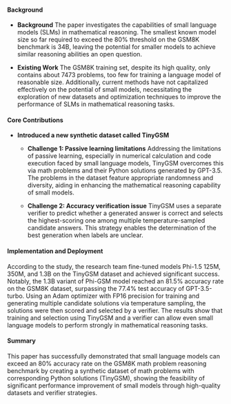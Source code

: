 #### Background
- **Background**
The paper investigates the capabilities of small language models (SLMs) in mathematical reasoning. The smallest known model size so far required to exceed the 80% threshold on the GSM8K benchmark is 34B, leaving the potential for smaller models to achieve similar reasoning abilities an open question.

- **Existing Work**
The GSM8K training set, despite its high quality, only contains about 7473 problems, too few for training a language model of reasonable size. Additionally, current methods have not capitalized effectively on the potential of small models, necessitating the exploration of new datasets and optimization techniques to improve the performance of SLMs in mathematical reasoning tasks.

#### Core Contributions
- **Introduced a new synthetic dataset called TinyGSM**
    - **Challenge 1: Passive learning limitations**
        Addressing the limitations of passive learning, especially in numerical calculation and code execution faced by small language models, TinyGSM overcomes this via math problems and their Python solutions generated by GPT-3.5. The problems in the dataset feature appropriate randomness and diversity, aiding in enhancing the mathematical reasoning capability of small models. 

    - **Challenge 2: Accuracy verification issue**
        TinyGSM uses a separate verifier to predict whether a generated answer is correct and selects the highest-scoring one among multiple temperature-sampled candidate answers. This strategy enables the determination of the best generation when labels are unclear.
        
#### Implementation and Deployment
According to the study, the research team fine-tuned models Phi-1.5 125M, 350M, and 1.3B on the TinyGSM dataset and achieved significant success. Notably, the 1.3B variant of Phi-GSM model reached an 81.5% accuracy rate on the GSM8K dataset, surpassing the 77.4% test accuracy of GPT-3.5-turbo. Using an Adam optimizer with FP16 precision for training and generating multiple candidate solutions via temperature sampling, the solutions were then scored and selected by a verifier. The results show that training and selection using TinyGSM and a verifier can allow even small language models to perform strongly in mathematical reasoning tasks.

#### Summary
This paper has successfully demonstrated that small language models can exceed an 80% accuracy rate on the GSM8K math problem reasoning benchmark by creating a synthetic dataset of math problems with corresponding Python solutions (TinyGSM), showing the feasibility of significant performance improvement of small models through high-quality datasets and verifier strategies.